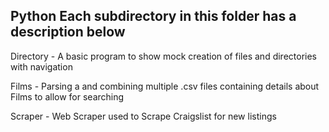 ## Python Each subdirectory in this folder has a description below

Directory - A basic program to show mock creation of files and directories with navigation

Films - Parsing a and combining multiple .csv files containing details about Films to allow for searching

Scraper - Web Scraper used to Scrape Craigslist for new listings
